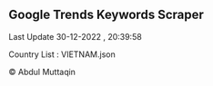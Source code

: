 

## Google Trends Keywords Scraper 
 
Last Update 30-12-2022 , 20:39:58

Country List :
VIETNAM.json



© Abdul Muttaqin 
